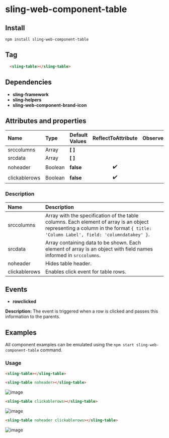 # sling-web-component-table

## Install

```
npm install sling-web-component-table
```

 ## Tag

```HTML
  <sling-table></sling-table>
```

 ## Dependencies

* **sling-framework**
* **sling-helpers**
* **sling-web-component-brand-icon**

 ## Attributes and properties

|Name|Type|Default Values|ReflectToAttribute|Observer|callSdk|
|:--|:--|:--|:--:|:--|:--:|
|srccolumns|Array|**[ ]**| |
|srcdata|Array|**[ ]**| |
|noheader|Boolean|**false**|:heavy_check_mark:|
|clickablerows|Boolean|**false**|:heavy_check_mark:|

### Description

|Name|Description|
|:---|:---|
|srccolumns |Array with the specification of the table columns. Each element of array is an object representing a column in the format `{ title: 'Column Label', field: 'columndatakey' }`. |
|srcdata|Array containing data to be shown. Each element of array is an object with field names informed in `srccolumns`.|
|noheader|Hides table header.|
|clickablerows|Enables click event for table rows.|

## Events

* **rowclicked**

**Description:** The event is triggered when a row is clicked and passes this information to the parents.

## Examples

All component examples can be emulated using the `npm start sling-web-component-table` command.

### Usage

```HTML
<sling-table></sling-table>
```

```HTML
<sling-table noheader></sling-table>
```

![image](https://user-images.githubusercontent.com/22959060/45834251-0efc2500-bcdd-11e8-8eb4-808a9e62c014.png)

```HTML
<sling-table clickablerows></sling-table>
 ```

![image](https://user-images.githubusercontent.com/22959060/45834251-0efc2500-bcdd-11e8-8eb4-808a9e62c014.png)

```HTML
<sling-table noheader clickablerows></sling-table>
 ```

 ![image](https://user-images.githubusercontent.com/22959060/45834251-0efc2500-bcdd-11e8-8eb4-808a9e62c014.png)
